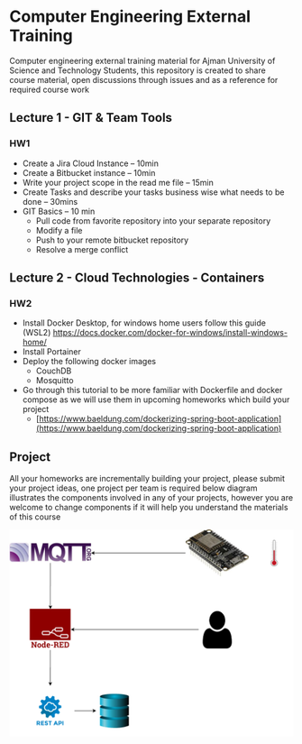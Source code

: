 # Computer Engineering External Training

Computer engineering external training material for Ajman University of Science and Technology Students, this repository is created to share course material, open discussions through issues and as a reference for required course work
## Lecture 1 - GIT & Team Tools
### HW1
* Create a Jira Cloud Instance – 10min
* Create a Bitbucket instance – 10min
* Write your project scope in the read me file – 15min
* Create Tasks and describe your tasks business wise what needs to be done – 30mins
* GIT Basics – 10 min
	* Pull code from favorite repository into your separate repository
	* Modify a file
	* Push to your remote bitbucket repository
	* Resolve a merge conflict
## Lecture 2 - Cloud Technologies - Containers
### HW2
* Install Docker Desktop, for windows home users follow this guide (WSL2) https://docs.docker.com/docker-for-windows/install-windows-home/
* Install Portainer
* Deploy the following docker images
	* CouchDB
	* Mosquitto
* Go through this tutorial to be more familiar with Dockerfile and docker compose as we will use them in upcoming homeworks which build your project
	* [https://www.baeldung.com/dockerizing-spring-boot-application](https://www.baeldung.com/dockerizing-spring-boot-application)
## Project
All your homeworks are incrementally building your project, please submit your project ideas, one project per team is required
below diagram illustrates the components involved in any of your projects, however you are welcome to change components if it will help you understand the materials of this course

<div style="text-align:center"><img src="./diagram/project.svg"/></div>
